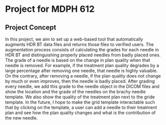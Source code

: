 # Project for MDPH 612

## Project Concept

In this project, we aim to set up a web-based tool that automatically augments HDR BT data files and returns those files to verified users. The augmentation process consists of calculating the grades for each needle in HDR BT and distinguishing properly placed needles from badly placed ones. The grade of a needle is based on the change in plan quality when that needle is removed. For example, if the treatment plan quality degrades by a large percentage after removing one needle, that needle is highly valuable. On the contrary, after removing a needle, if the plan quality does not change by much or even improves, then the needle is badly placed. After grading every needle, we add this grade to the needle object in the DICOM files and show the location and the grade of the needles on the brachy needle template. We also show the quality of the treatment plan next to the gride template. In the future, I hope to make the grid template interactable such that by clicking on the template, a user can add a needle to their treatment plan and see how the plan quality changes and what is the contribution of the new needle.